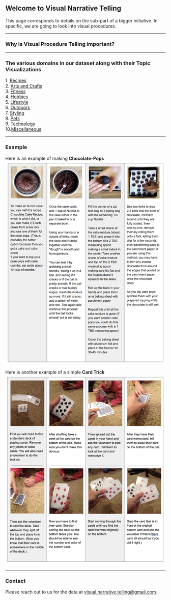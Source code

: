 <html>
  <body>
<h2> Welcome to Visual Narrative Telling</h2>

<p>This page corresponds to details on the sub-part of a bigger initiative. In specific, we are going to look into visual procedures. </p><hr>

<h3> Why is Visual Procedure Telling important?</h3><hr>

<h3> The various domains in our dataset along with their Topic Visualizations</h3>
1. <a href="lda_recipes_20.html">Recipes</a><br/>
2. <a href="lda_crafts_20.html">Arts and Crafts</a><br/>
3. <a href="lda_fitness_20.html">Fitness</a><br/>
4. <a href="lda_hobbies_20.html">Hobbies</a><br/>
5. <a href="lda_lifestyle_20.html">Lifestyle</a><br/>
6. <a href="lda_outdoors_20.html">Outdoors</a><br/>
7. <a href="lda_styling_20.html">Styling</a><br/>
8. <a href="lda_pets_20.html">Pets</a><br/>
9. <a href="lda_technology_20.html">Technology</a><br/>
10.<a href="lda_misc_20.html">Miscellaneous</a><br/>

<hr>
<h3> Example</h3>

Here is an example of making <b>Chocolate-Pops</b>
 <img src="Chocolate-Pop.png"><br/>
 
Here is another example of a simple <b>Card Trick</b>
<img src="Card-Trick.png"><br/>
<hr>


<h3> Contact</h3>

Please reach out to us for the data at <a href="mailto:visual.narrative.telling@gmail.com"> visual.narrative.telling@gmail.com</a>.<br/> 
</body>
</html>

